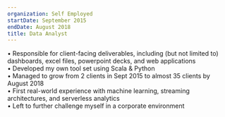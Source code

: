 ```yaml
---
organization: Self Employed
startDate: September 2015
endDate: August 2018
title: Data Analyst
---
```


• Responsible for client-facing deliverables, including (but not limited to) dashboards, excel files, powerpoint decks, and web applications <br/>
• Developed my own tool set using Scala & Python <br/>
• Managed to grow from 2 clients in Sept 2015 to almost 35 clients by August 2018<br/>
• First real-world experience with machine learning, streaming architectures, and serverless analytics<br/>
• Left to further challenge myself in a corporate environment <br/>